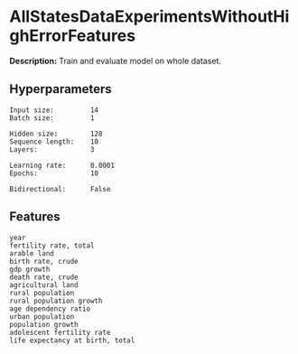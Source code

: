 
# AllStatesDataExperimentsWithoutHighErrorFeatures

**Description:** Train and evaluate model on whole dataset.

## Hyperparameters
```
Input size:         14
Batch size:         1

Hidden size:        128
Sequence length:    10
Layers:             3

Learning rate:      0.0001
Epochs:             10

Bidirectional:      False
```
## Features
```
year
fertility rate, total
arable land
birth rate, crude
gdp growth
death rate, crude
agricultural land
rural population
rural population growth
age dependency ratio
urban population
population growth
adolescent fertility rate
life expectancy at birth, total
```
